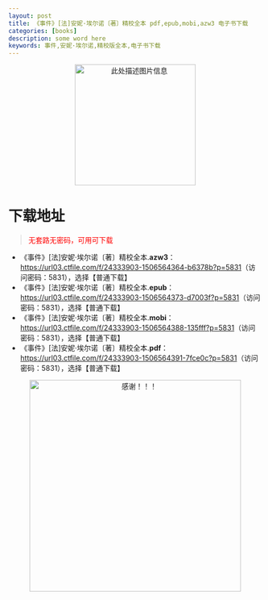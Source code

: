 ```yaml
---
layout: post
title: 《事件》[法]安妮·埃尔诺〔著〕精校全本 pdf,epub,mobi,azw3 电子书下载
categories: [books]
description: some word here
keywords: 事件,安妮·埃尔诺,精校版全本,电子书下载
---
```


<div align="center"><img src="https://qweree.cn/wp-content/uploads/2025/05/shi-jian.jpg" alt="此处描述图片信息" width="240px" height="auto"></div>

# 下载地址

> <p style="color:red" >无套路无密码，可用可下载</p>

- 《事件》[法]安妮·埃尔诺〔著〕精校全本.**azw3**：<https://url03.ctfile.com/f/24333903-1506564364-b6378b?p=5831>（访问密码：5831），选择【普通下载】
- 《事件》[法]安妮·埃尔诺〔著〕精校全本.**epub**：<https://url03.ctfile.com/f/24333903-1506564373-d7003f?p=5831>（访问密码：5831），选择【普通下载】
- 《事件》[法]安妮·埃尔诺〔著〕精校全本.**mobi**：<https://url03.ctfile.com/f/24333903-1506564388-135fff?p=5831>（访问密码：5831），选择【普通下载】
- 《事件》[法]安妮·埃尔诺〔著〕精校全本.**pdf**：<https://url03.ctfile.com/f/24333903-1506564391-7fce0c?p=5831>（访问密码：5831），选择【普通下载】

<div align="center"><img src="https://pic.imgdb.cn/item/6707df6bd29ded1a8ce37031.gif" alt="感谢！！！" width="420px" height="auto"/></div>
